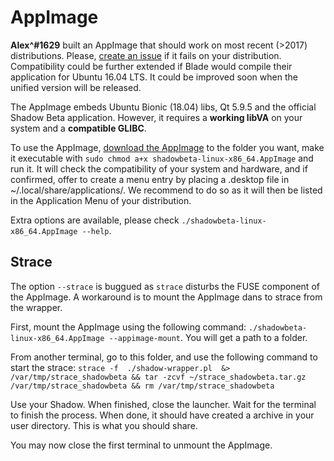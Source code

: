 # AppImage

**Alex^#1629** built an AppImage that should work on most recent (>2017) distributions. Please, [create an issue](https://github.com/NicolasGuilloux/blade-shadow-beta/issues/new) if it fails on your distribution. Compatibility could be further extended if Blade would compile their application for Ubuntu 16.04 LTS. It could be improved soon when the unified version will be released.

The AppImage embeds Ubuntu Bionic (18.04) libs, Qt 5.9.5 and the official Shadow Beta application. However, it requires a **working libVA** on your system and a **compatible GLIBC**.

To use the AppImage, [download the AppImage](https://nicolasguilloux.github.io/blade-shadow-beta/#appimage) to the folder you want, make it executable with `sudo chmod a+x shadowbeta-linux-x86_64.AppImage` and run it. It will check the compatibility of your system and hardware, and if confirmed, offer to create a menu entry by placing a .desktop file in ~/.local/share/applications/. We recommend to do so as it will then be listed in the Application Menu of your distribution.

Extra options are available, please check `./shadowbeta-linux-x86_64.AppImage --help`.

## Strace

The option `--strace` is buggued as `strace` disturbs the FUSE component of the AppImage. A workaround is to mount the AppImage dans to strace from the wrapper.

First, mount the AppImage using the following command: `./shadowbeta-linux-x86_64.AppImage --appimage-mount`. You will get a path to a folder.

From another terminal, go to this folder, and use the following command to start the strace: `strace -f  ./shadow-wrapper.pl  &> /var/tmp/strace_shadowbeta && tar -zcvf ~/strace_shadowbeta.tar.gz /var/tmp/strace_shadowbeta && rm /var/tmp/strace_shadowbeta`

Use your Shadow. When finished, close the launcher. Wait for the terminal to finish the process. When done, it should have created a archive in your user directory. This is what you should share.

You may now close the first terminal to unmount the AppImage.
